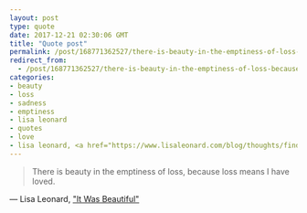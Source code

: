```yaml
---
layout: post
type: quote
date: 2017-12-21 02:30:06 GMT
title: "Quote post"
permalink: /post/168771362527/there-is-beauty-in-the-emptiness-of-loss-because
redirect_from: 
  - /post/168771362527/there-is-beauty-in-the-emptiness-of-loss-because
categories:
- beauty
- loss
- sadness
- emptiness
- lisa leonard
- quotes
- love
- lisa leonard, <a href="https://www.lisaleonard.com/blog/thoughts/finding-beauty/it-was-beautiful">"it was beautiful"</a>
---
```

<blockquote>There is beauty in the emptiness of loss, because loss means I have loved.</blockquote>

 — Lisa Leonard, <a href="https://www.lisaleonard.com/blog/thoughts/finding-beauty/it-was-beautiful">"It Was Beautiful"</a>